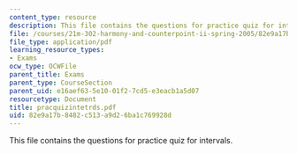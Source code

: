 ```yaml
---
content_type: resource
description: This file contains the questions for practice quiz for intervals.
file: /courses/21m-302-harmony-and-counterpoint-ii-spring-2005/82e9a17b8482c513a9d26ba1c769928d_pracquizintetrds.pdf
file_type: application/pdf
learning_resource_types:
- Exams
ocw_type: OCWFile
parent_title: Exams
parent_type: CourseSection
parent_uid: e16aef63-5e10-01f2-7cd5-e3eacb1a5d07
resourcetype: Document
title: pracquizintetrds.pdf
uid: 82e9a17b-8482-c513-a9d2-6ba1c769928d
---
```

This file contains the questions for practice quiz for intervals.

